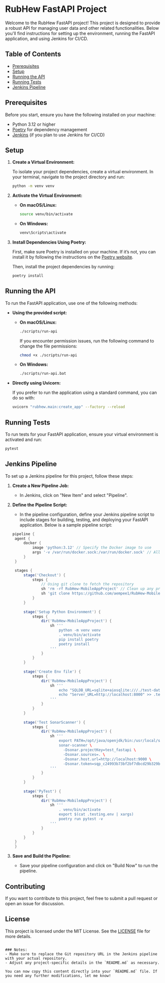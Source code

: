 # RubHew FastAPI Project

Welcome to the RubHew FastAPI project! This project is designed to provide a robust API for managing user data and other related functionalities. Below you'll find instructions for setting up the environment, running the FastAPI application, and using Jenkins for CI/CD.

## Table of Contents

- [Prerequisites](#prerequisites)
- [Setup](#setup)
- [Running the API](#running-the-api)
- [Running Tests](#running-tests)
- [Jenkins Pipeline](#jenkins-pipeline)

## Prerequisites

Before you start, ensure you have the following installed on your machine:

- Python 3.12 or higher
- [Poetry](https://python-poetry.org/docs/#installation) for dependency management
- [Jenkins](https://www.jenkins.io/doc/book/installing/) (if you plan to use Jenkins for CI/CD)

## Setup

1. **Create a Virtual Environment:**

   To isolate your project dependencies, create a virtual environment. In your terminal, navigate to the project directory and run:

   ```bash
   python -m venv venv
   ```

2. **Activate the Virtual Environment:**

   - **On macOS/Linux:**

     ```bash
     source venv/bin/activate
     ```

   - **On Windows:**

     ```bash
     venv\Scripts\activate
     ```

3. **Install Dependencies Using Poetry:**

   First, make sure Poetry is installed on your machine. If it’s not, you can install it by following the instructions on the [Poetry website](https://python-poetry.org/docs/#installation).

   Then, install the project dependencies by running:

   ```bash
   poetry install
   ```

## Running the API

To run the FastAPI application, use one of the following methods:

- **Using the provided script:**

   - **On macOS/Linux:**

     ```bash
     ./scripts/run-api
     ```

     If you encounter permission issues, run the following command to change the file permissions:

     ```bash
     chmod +x ./scripts/run-api
     ```

   - **On Windows:**

     ```bash
     ./scripts/run-api.bat
     ```

- **Directly using Uvicorn:**

   If you prefer to run the application using a standard command, you can do so with:

   ```bash
   uvicorn "rubhew.main:create_app" --factory --reload
   ```

## Running Tests

To run tests for your FastAPI application, ensure your virtual environment is activated and run:

```bash
pytest
```

## Jenkins Pipeline

To set up a Jenkins pipeline for this project, follow these steps:

1. **Create a New Pipeline Job:**
   - In Jenkins, click on "New Item" and select "Pipeline".

2. **Define the Pipeline Script:**
   - In the pipeline configuration, define your Jenkins pipeline script to include stages for building, testing, and deploying your FastAPI application. Below is a sample pipeline script:

   ```groovy
   pipeline {
    agent {
        docker {
            image 'python:3.12' // Specify the Docker image to use
            args '-v /var/run/docker.sock:/var/run/docker.sock' // Allow Docker commands within the container
        }
    }

    stages {
        stage('Checkout') {
            steps {
                // Using git clone to fetch the repository
                sh 'rm -rf RubHew-MobileAppProject' // Clean up any previous clones
                sh 'git clone https://github.com/aempee1/RubHew-MobileAppProject.git'
            }
        }
        
        stage('Setup Python Environment') {
            steps {
                dir('RubHew-MobileAppProject') {
                    sh '''
                        python -m venv venv
                        . venv/bin/activate
                        pip install poetry
                        poetry install
                    '''
                }
            }
        } 
        
        stage('Create Env file') {
            steps {
                dir('RubHew-MobileAppProject') {
                    sh '''
                        echo "SQLDB_URL=sqlite+aiosqlite:///./test-data/test-sqlalchemy.db" > .testing.env
                        echo "Server_URL=http://localhost:8000" >> .testing.env
                    '''
                }
            }
        }
        
        stage('Test SonarScanner') {
            steps {
                dir('RubHew-MobileAppProject') {
                    sh '''
                        export PATH=/opt/java/openjdk/bin:/usr/local/sbin:/usr/local/bin:/usr/sbin:/usr/bin:/sbin:/bin:/var/jenkins_home/sonar-scanner-6.2.1.4610-linux-x64/bin
                        sonar-scanner \
                          -Dsonar.projectKey=test_fastapi \
                          -Dsonar.sources=. \
                          -Dsonar.host.url=http://localhost:9000 \
                          -Dsonar.token=sqp_c24993b73bf2bf7dbcd29b329be407b1025e2ba2
                    '''
                }
            }
        }
        
        stage('PyTest') {
            steps {
                dir('RubHew-MobileAppProject') {
                    sh '''
                        . venv/bin/activate
                        export $(cat .testing.env | xargs)
                        poetry run pytest -v
                    '''
                }
            }
        }
    }
    }
   ```

3. **Save and Build the Pipeline:**
   - Save your pipeline configuration and click on "Build Now" to run the pipeline.

## Contributing

If you want to contribute to this project, feel free to submit a pull request or open an issue for discussion.

## License

This project is licensed under the MIT License. See the [LICENSE](LICENSE) file for more details.
```

### Notes:
- Make sure to replace the Git repository URL in the Jenkins pipeline with your actual repository.
- Adjust any project-specific details in the `README.md` as necessary.

You can now copy this content directly into your `README.md` file. If you need any further modifications, let me know!